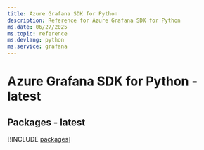 ```yaml
---
title: Azure Grafana SDK for Python
description: Reference for Azure Grafana SDK for Python
ms.date: 06/27/2025
ms.topic: reference
ms.devlang: python
ms.service: grafana
---
```

# Azure Grafana SDK for Python - latest
## Packages - latest
[!INCLUDE [packages](grafana-index.md)]